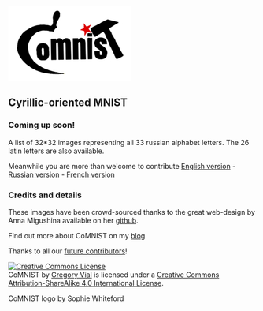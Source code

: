 <img src="logo.png" height="150">

## Cyrillic-oriented MNIST

### Coming up soon!

A list of 32*32 images representing all 33 russian alphabet letters. The 26 latin letters are also available.

Meanwhile you are more than welcome to contribute 
[English version](http://comnist.gregvi.al) -
[Russian version](http://comnist.gregvi.al/?ru) -
[French version](http://comnist.gregvi.al/?fr)

### Credits and details

These images have been crowd-sourced thanks to the great web-design by Anna Migushina available on her [github](https://github.com/migusta/coMNIST).

Find out more about CoMNIST on my [blog](http://ds.gregvi.al/2017/02/28/CoMNIST/)

Thanks to all our [future contributors]()!

<a rel="license" href="http://creativecommons.org/licenses/by-sa/4.0/"><img alt="Creative Commons License" style="border-width:0" src="https://i.creativecommons.org/l/by-sa/4.0/88x31.png" /></a><br /><span xmlns:dct="http://purl.org/dc/terms/" property="dct:title">CoMNIST</span> by <a xmlns:cc="http://creativecommons.org/ns#" href="https://github.com/GregVial/CoMNIST" property="cc:attributionName" rel="cc:attributionURL">Gregory Vial</a> is licensed under a <a rel="license" href="http://creativecommons.org/licenses/by-sa/4.0/">Creative Commons Attribution-ShareAlike 4.0 International License</a>.

CoMNIST logo by Sophie Whiteford